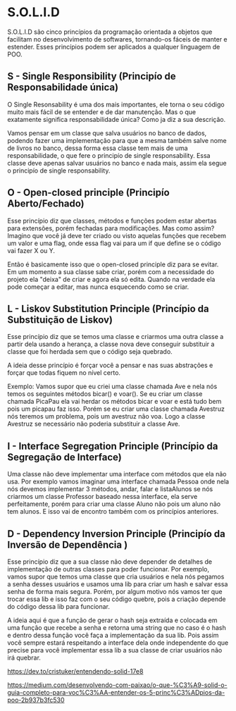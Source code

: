 # S.O.L.I.D

S.O.L.I.D são cinco princípios da programação orientada a objetos que facilitam no desenvolvimento de softwares, tornando-os fáceis de manter e estender. Esses princípios podem ser aplicados a qualquer linguagem de POO.

## S - Single Responsibility (Principío de Responsabilidade única)

O Single Resonsability é uma dos mais importantes, ele torna o seu código muito mais fácil de se entender e de dar manutenção.
Mas o que exatamente significa responsabilidade única? Como ja diz a sua descrição.

Vamos pensar em um classe que salva usuários no banco de dados, podendo fazer uma implementação para que a mesma também salve nome de livros no banco, dessa forma essa classe tem mais de uma responsabilidade, o que fere o principío de single responsability. Essa classe deve apenas salvar usuários no banco e nada mais, assim ela segue o principío de single responsability.

## O - Open-closed principle (Principío Aberto/Fechado)

Esse princípio diz que classes, métodos e funções podem estar abertas para extensões, porém fechadas para modificações.
Mas como assim? Imagino que você já deve ter criado ou visto aquelas funções que recebem um valor e uma flag, onde essa flag vai para um if que define se o código vai fazer X ou Y.

Então é basicamente isso que o open-closed principle diz para se evitar. Em um momento a sua classe sabe criar, porém com a necessidade do projeto ela "deixa" de criar e agora ela só edita. Quando na verdade ela pode começar a editar, mas nunca esquecendo como se criar.

## L - Liskov Substitution Principle (Princípio da Substituição de Liskov)

Esse princípio diz que se temos uma classe e criarmos uma outra classe a partir dela usando a herança, a classe nova deve conseguir substituir a classe que foi herdada sem que o código seja quebrado.

A ideia desse princípio é forçar você a pensar e nas suas abstrações e forçar que todas fiquem no nível certo.

Exemplo: Vamos supor que eu criei uma classe chamada Ave e nela nós temos os seguintes métodos bicar() e voar(). Se eu criar um classe chamada PicaPau ela vai herdar os métodos bicar e voar e está tudo bem pois um picapau faz isso. Porém se eu criar uma classe chamada Avestruz nós teremos um problema, pois um avestruz não voa. Logo a classe Avestruz se necessário não poderia substituir a classe Ave.

## I - Interface Segregation Principle (Princípio da Segregação de Interface)

Uma classe não deve implementar uma interface com métodos que ela não usa.
Por exemplo vamos imaginar uma interface chamada Pessoa onde nela nós devemos implementar 3 métodos, andar, falar e listaAlunos se nós criarmos um classe Professor baseado nessa interface, ela serve perfeitamente, porém para criar uma classe Aluno não pois um aluno não tem alunos. E isso vai de encontro também com os princípios anteriores.

## D - Dependency Inversion Principle (Principío da Inversão de Dependência )

Esse princípio diz que a sua classe não deve depender de detalhes de implementação de outras classes para poder funcionar.
Por exemplo, vamos supor que temos uma classe que cria usuários e nela nós pegamos a senha desses usuários e usamos uma lib para criar um hash e salvar essa senha de forma mais segura.
Porém, por algum motivo nós vamos ter que trocar essa lib e isso faz com o seu código quebre, pois a criação depende do código dessa lib para funcionar.

A ideia aqui é que a função de gerar o hash seja extraída e colocada em uma função que recebe a senha e retorna uma string que no caso é o hash e dentro dessa função você faça a implementação da sua lib. Pois assim você sempre estará respeitando a interface dela onde independente do que precise para você implementar essa lib a sua classe de criar usuários não irá quebrar.

https://dev.to/cristuker/entendendo-solid-17e8

https://medium.com/desenvolvendo-com-paixao/o-que-%C3%A9-solid-o-guia-completo-para-voc%C3%AA-entender-os-5-princ%C3%ADpios-da-poo-2b937b3fc530
